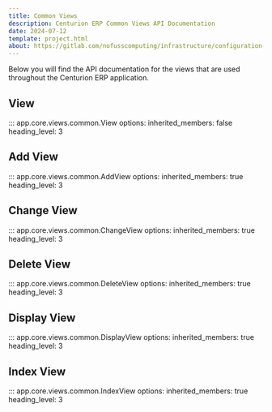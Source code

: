 ```yaml
---
title: Common Views
description: Centurion ERP Common Views API Documentation
date: 2024-07-12
template: project.html
about: https://gitlab.com/nofusscomputing/infrastructure/configuration-management/centurion_erp
---
```


Below you will find the API documentation for the views that are used throughout the Centurion ERP application.


## View

::: app.core.views.common.View
    options:
        inherited_members: false
        heading_level: 3


## Add View

::: app.core.views.common.AddView
    options:
        inherited_members: true
        heading_level: 3


## Change View

::: app.core.views.common.ChangeView
    options:
        inherited_members: true
        heading_level: 3


## Delete View

::: app.core.views.common.DeleteView
    options:
        inherited_members: true
        heading_level: 3


## Display View

::: app.core.views.common.DisplayView
    options:
        inherited_members: true
        heading_level: 3


## Index View

::: app.core.views.common.IndexView
    options:
        inherited_members: true
        heading_level: 3
